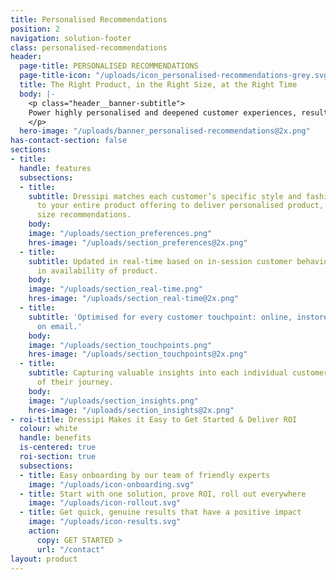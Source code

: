 ```yaml
---
title: Personalised Recommendations
position: 2
navigation: solution-footer
class: personalised-recommendations
header:
  page-title: PERSONALISED RECOMMENDATIONS
  page-title-icon: "/uploads/icon_personalised-recommendations-grey.svg"
  title: The Right Product, in the Right Size, at the Right Time
  body: |-
    <p class="header__banner-subtitle">
    Power highly personalised and deepened customer experiences, resulting in better lifetime value, reduced returns and greater customer loyalty
    </p>
  hero-image: "/uploads/banner_personalised-recommendations@2x.png"
has-contact-section: false
sections:
- title: 
  handle: features
  subsections:
  - title: 
    subtitle: Dressipi matches each customer’s specific style and fashion preferences
      to your entire product offering to deliver personalised product, outfit and
      size recommendations.
    body: 
    image: "/uploads/section_preferences.png"
    hres-image: "/uploads/section_preferences@2x.png"
  - title:
    subtitle: Updated in real-time based on in-session customer behaviour and changes
      in availability of product.
    body: 
    image: "/uploads/section_real-time.png"
    hres-image: "/uploads/section_real-time@2x.png"
  - title:
    subtitle: 'Optimised for every customer touchpoint: online, instore, in app, and
      on email.'
    body:
    image: "/uploads/section_touchpoints.png"
    hres-image: "/uploads/section_touchpoints@2x.png"
  - title:
    subtitle: Capturing valuable insights into each individual customer at every step
      of their journey.
    body: 
    image: "/uploads/section_insights.png"
    hres-image: "/uploads/section_insights@2x.png"
- roi-title: Dressipi Makes it Easy to Get Started & Deliver ROI
  colour: white
  handle: benefits
  is-centered: true
  roi-section: true
  subsections:
  - title: Easy onboarding by our team of friendly experts
    image: "/uploads/icon-onboarding.svg"
  - title: Start with one solution, prove ROI, roll out everywhere
    image: "/uploads/icon-rollout.svg"
  - title: Get quick, genuine results that have a positive impact
    image: "/uploads/icon-results.svg"
    action:
      copy: GET STARTED >
      url: "/contact"
layout: product
---
```


